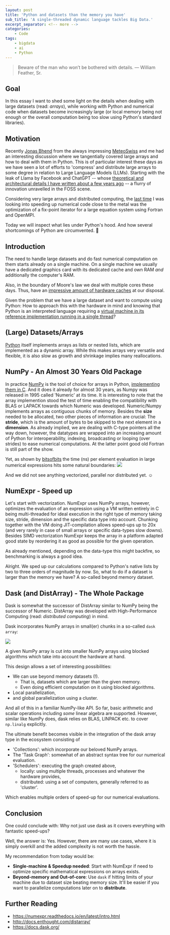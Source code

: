 ```yaml
---
layout: post
title: 'Python and datasets than the memory you have'
sub_title: 'A single-threaded dynamic language tackles Big Data.'
excerpt_separator: <!-- more -->
categories:
    - Code
tags:
    - bigdata
    - ai
    - Python
---
```


> Beware of the man who won’t be bothered with details.
> — William Feather, Sr.

## Goal

In this essay I want to shed some light on the details when dealing with large datasets (read: *arrays*), while working with Python and numerical code when datasets become increasingly large (or local memory being not enough or the overall computation being too slow using Python's standard libraries).

<!-- more -->

## Motivation

Recently [Jonas Bhend](https://scholar.google.com/citations?hl=en&user=kTTI6VAAAAAJ) from the always impressing [MeteoSwiss](https://www.meteoswiss.admin.ch) and me had an interesting discussion where we tangentially covered large arrays and how to deal with them in Python. This is of particular interest these days as we have seen a lot of efforts to 'compress' and distribute large arrays to some degree in relation to Large Language Models (LLMs). Starting with the leak of Llama by Facebook and ChatGPT -- whose [theoretical and architectural details I have written about a few years ago](https://rscircus.github.io/2020/02/22/transformer.html) -- a flurry of innovation unravelled in the FOSS scene.

Considering very large arrays and distributed computing, the [last time](https://github.com/rscircus/fortress) I was looking into speeding up numerical code close to the metal was the optimization of a fix-point iterator for a large equation system using Fortran and OpenMPI.

Today we will inspect what lies under Python's hood. And how several shortcomings of Python are circumvented. 🧐

## Introduction

The need to handle large datasets and do fast numerical computation on them starts already on a single machine. On a single machine we usually have a dedicated graphics card with its dedicated cache and own RAM *and* additionally the computer's RAM.

Also, in the boundary of Moore's law we deal with multiple cores these days. Thus, have an [impressive amount of hardware caches](https://en.wikipedia.org/wiki/File:Hwloc.png) at our disposal.

Given the problem that we have a large dataset and want to compute using Python: How to approach this with the hardware in mind and knowing that Python is an interpreted language requiring a [virtual machine in its reference implementation running in a single thread](https://en.wikipedia.org/wiki/CPython#Design)?

## (Large) Datasets/Arrays

[Python](https://en.wikipedia.org/wiki/CPython) itself implements arrays as lists or nested lists, which are implemented as a dynamic array. While this makes arrays very versatile and flexible, it is also slow as growth and shrinkage implies many reallocations.

## NumPy - An Almost 30 Years Old Package

In practice [NumPy](https://numpy.org/devdocs/index.html) is the tool of choice for arrays in Python, [implementing them in C](https://numpy.org/doc/stable/dev/internals.code-explanations.html#numpy-c-code-explanations). And it does it already for almost 30 years, as Numpy was released in 1995 called 'Numeric' at its time. It is interesting to note that the array implemention stood the test of time enabling the compatibility with BLAS or LAPACK towards which Numeric was developed. Numeric/Numpy implements arrays as contiguous chunks of memory. Besides the **size** needed to be allocated, two other pieces of information are crucial: The **stride**, which is the amount of bytes to be skipped to the next element in a **dimension**. As already implied, we are dealing with C-type pointers all the way down, however, the datatypes are wrapped into an increasing amount of Python for interoperability, indexing, broadcasting or looping (over strides) to ease numerical computations. At the latter point good old Fortran is still part of the show.

Yet, as shown by [bitsofbits](https://www.bitsofbits.com/2014/09/21/numpy-micro-optimization-and-numexpr/) the time (ns) per element evaluation in large numerical expressions hits some natural boundaries:
![](https://www.bitsofbits.com/wp-content/uploads/2014/09/sin_basic.png)

And we did not see anything vectorized, parallel nor distributed yet. ☺️

## NumExpr - Speed up

Let's start with vectorization. NumExpr uses NumPy arrays, however, optimizes the evaluation of an expression using a VM written entirely in C being multi-threaded for ideal execution in the right type of memory taking size, stride, dimension and the specific data type into account. Chunking together with the VM doing JIT-compilation allows speed-ups up to 20x (and very rarely in case of small arrays or specific data-types slow downs). Besides SIMD vectorization NumExpr keeps the array in a platform adapted good state by reordering it as good as possible for the given operation.

As already mentioned, depending on the data-type this might backfire, so benchmarking is always a good idea.

Alright. We sped up our calculations compared to Python's native lists by two to three orders of magnitude by now. So, what to do if a dataset is larger than the memory we have? A so-called beyond memory dataset.

## Dask (and DistArray) - The Whole Package

Dask is somewhat the successor of DistArray similar to NumPy being the successor of Numeric. DistArray was developed with High-Performance Computing (read: _distributed computing_) in mind.

Dask incorporates NumPy arrays in small(er) chunks in a so-called `dask array`:

![](https://docs.dask.org/en/stable/_images/dask-array.svg)

A given NumPy array is cut into smaller NumPy arrays using blocked algorithms which take into account the hardware at hand.

This design allows a set of interesting possibilities:

- We can use beyond memory datasets (!).
	- That is, datasets which are larger than the given memory.
	- Even doing efficient computation on it using blocked algorithms.
- Local parallelization,
- and global parallelization using a cluster.

And all of this in a familiar NumPy-like API. So far, basic arithmetic and scalar operations including *some* linear algebra are supported. However, similar like NumPy does, dask relies on BLAS, LINPACK etc. to cover `np.linalg` explicitly.

The ultimate benefit becomes visible in the integration of the dask array type in the ecosystem consisting of

- 'Collections': which incorporate our beloved NumPy arrays.
-  The 'Task Graph': somewhat of an abstract syntax tree for our numerical evaluation.
- 'Schedulers': executing the graph created above,
	- locally: using multiple threads, processes and whatever the hardware provides,
	- distributed: using a set of computers, generally referred to as 'cluster'.

Which enables multiple orders of speed-up for our numerical evaluations.

## Conclusion

One could conclude with: Why not just use dask as it covers everything with fantastic speed-ups?

Well, the answer is: Yes. However, there are many use cases, where it is simply overkill and the added complexity is not worth the hassle.

My recommendation from today would be:

- **Single-machine & Speedup needed**: Start with NumExpr if need to optimize specific mathematical expressions on arrays exists.
- **Beyond-memory and Out-of-core**: Use `dask` if hitting limits of your machine due to dataset size beating memory size. It'll be easier if you want to parallelize computations later on to **distribute**.

## Further Reading

- https://numexpr.readthedocs.io/en/latest/intro.html
- http://docs.enthought.com/distarray/
- https://docs.dask.org/

